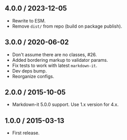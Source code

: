 4.0.0 / 2023-12-05
------------------

- Rewrite to ESM.
- Remove `dist/` from repo (build on package publish).


3.0.0 / 2020-06-02
------------------

- Don't assume there are no classes, #26.
- Added bordering markup to validator params.
- Fix tests to work with latest `markdown-it`.
- Dev deps bump.
- Reorganize configs.


2.0.0 / 2015-10-05
------------------

- Markdown-it 5.0.0 support. Use 1.x version for 4.x.


1.0.0 / 2015-03-13
------------------

- First release.
